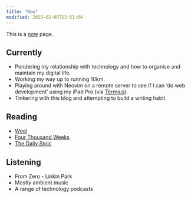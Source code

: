 ```yaml
---
title: "Now"
modified: 2025-02-05T13:51:04
---
```


This is a [now](https://nownownow.com/about) page.

## Currently

- Pondering my relationship with technology and how to organise and maintain my digital life.
- Working my way up to running 10km.
- Playing around with Neovim on a remote server to see if I can ‘do web development’ using my iPad Pro (via [Termius](https://termius.com/free-ssh-client-for-ipad)).
- Tinkering with this blog and attempting to build a writing habit.

## Reading

- [Wool](https://www.kobo.com/au/en/ebook/wool-4)
- [Four Thousand Weeks](https://www.kobo.com/au/en/ebook/four-thousand-weeks)
- [The Daily Stoic](https://www.kobo.com/au/en/ebook/the-daily-stoic-366-meditations-on-wisdom-perseverance-and-the-art-of-living-featuring-new-translations-of-seneca-epictetus-and-marcus-aurelius)

## Listening

- From Zero - Linkin Park
- Mostly ambient music
- A range of technology podcasts